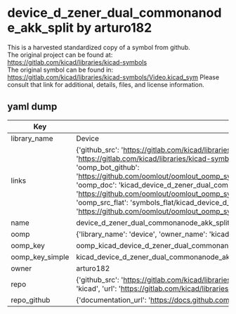 # device_d_zener_dual_commonanode_akk_split by arturo182  
This is a harvested standardized copy of a symbol from github.  
The original project can be found at:  
https://gitlab.com/kicad/libraries/kicad-symbols  
The original symbol can be found in:
https://gitlab.com/kicad/libraries/kicad-symbols/Video.kicad_sym
Please consult that link for additional, details, files, and license information.  
## yaml dump  
| Key | Value |  
| --- | --- |  
| library_name | Device |  
| links | {'github_src': 'https://gitlab.com/kicad/libraries/kicad-symbols/Video.kicad_sym', 'github_src_repo': 'https://gitlab.com/kicad/libraries/kicad-symbols', 'oomp_bot': 'kicad_device_d_zener_dual_commonanode_akk_split/working', 'oomp_bot_github': 'https://github.com/oomlout/oomlout_oomp_symbol_bot/tree/main/kicad_device_d_zener_dual_commonanode_akk_split/working', 'oomp_doc': 'kicad_device_d_zener_dual_commonanode_akk_split/working', 'oomp_doc_github': 'https://github.com/oomlout/oomlout_oomp_symbol_doc/tree/main/kicad_device_d_zener_dual_commonanode_akk_split/working', 'oomp_src_flat': 'symbols_flat/kicad_device_d_zener_dual_commonanode_akk_split/working', 'oomp_src_flat_github': 'https://github.com/oomlout/oomlout_oomp_symbol_src/tree/main/kicad_device_d_zener_dual_commonanode_akk_split/working'} |  
| name | device_d_zener_dual_commonanode_akk_split |  
| oomp | {'library_name': 'device', 'owner_name': 'kicad', 'symbol_name': 'device_d_zener_dual_commonanode_akk_split'} |  
| oomp_key | oomp_kicad_device_d_zener_dual_commonanode_akk_split |  
| oomp_key_simple | kicad_device_d_zener_dual_commonanode_akk_split |  
| owner | arturo182 |  
| repo | {'github_src': 'https://gitlab.com/kicad/libraries/kicad-symbols/Video.kicad_sym', 'name': 'libraries/kicad-symbols', 'owner': 'kicad', 'url': 'https://gitlab.com/kicad/libraries/kicad-symbols'} |  
| repo_github | {'documentation_url': 'https://docs.github.com/rest/repos/repos#get-a-repository', 'message': 'Not Found'} |  

